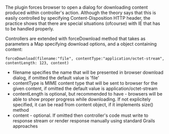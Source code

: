 The plugin forces browser to open a dialog for downloading content produced within controller's action. 
Although the theory says that this is easily controlled by specifying Content-Disposition HTTP header, the practice shows
that there are special situations (ofcourse) with IE that has to be handled properly.

Controllers are extended with forceDownload method that takes as parameters a Map specifying download options, 
and a object containing content:

    forceDownload(filename:"file", contentType:"application/octet-stream", contentLength: 123, content)

* filename specifies the name that will be presented in browser download dialog, if omitted the default value is 'file'
* contentType is MIME content type that will be sent to browser for the given content, if omitted the default value is application/octet-stream
* contentLength is optional, but recommended to have - browsers will be able to show proper progress while downloading. 
  If not explicitely specified, it can be read from content object, if it implements size() method
* content - optional. If omitted then controller's code must write to response stream or render response manually using standard Grails approaches
